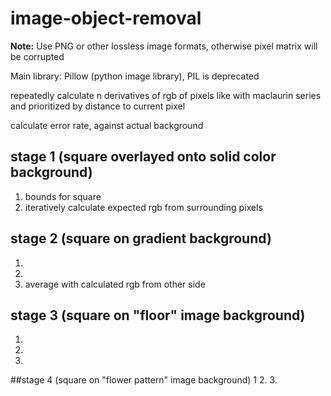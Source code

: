 # image-object-removal

**Note:** Use PNG or other lossless image formats, otherwise pixel matrix will be corrupted

Main library: Pillow (python image library), PIL is deprecated

repeatedly calculate n derivatives of rgb of pixels
like with maclaurin series and prioritized by distance to current pixel

calculate error rate, against actual background


## stage 1 (square overlayed onto solid color background)
1. bounds for square
2. iteratively calculate expected rgb from surrounding pixels

## stage 2 (square on gradient background)
1.
2.
3. average with calculated rgb from other side

## stage 3 (square on "floor" image background)
1.
2.
3.

##stage 4 (square on "flower pattern" image background)
1
2.
3.
